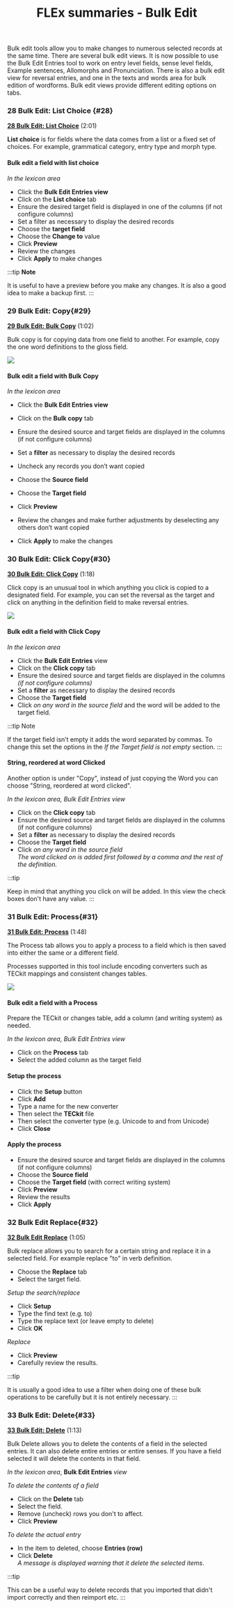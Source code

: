 ﻿---
title: FLEx summaries - Bulk Edit
---

Bulk edit tools allow you to make changes to numerous selected records at the same time. There are several bulk edit views. It is now possible to use the Bulk Edit Entries tool to work on entry level fields, sense level fields, Example sentences, Allomorphs and Pronunciation. There is also a bulk edit view for reversal entries, and one in the texts and words area for bulk edition of wordforms. Bulk edit views provide different editing options on tabs.


### 28 Bulk Edit: List Choice {#28}
[**28 Bulk Edit: List Choice**](https://vimeo.com/showcase/3123523/video/116266128) (2:01)

**List choice** is for fields where the data comes from a list or a fixed set of choices. For example, grammatical category, entry type and morph type.

#### Bulk edit a field with list choice

*In the lexicon area*

-   Click the  **Bulk Edit Entries view**
-   Click on the **List choice** tab
-   Ensure the desired target field is displayed in one of the columns (if not configure columns)
-   Set a filter as necessary to display the desired records
-   Choose the **target field**
-   Choose the **Change to** value
-   Click **Preview**
-   Review the changes
-   Click **Apply** to make changes

:::tip **Note**

It is useful to have a preview before you make any changes. It is also a good idea to make a backup first.
:::


### 29 Bulk Edit: Copy{#29}
[**29 Bulk Edit: Bulk Copy**](https://vimeo.com/showcase/3123523/video/116266132) (1:02)

Bulk copy is for copying data from one field to another. For example, copy the one word definitions to the gloss field.

![](media/394b0ed9eeb97a0af657290ba78406e4.png)

#### Bulk edit a field with Bulk Copy

*In the lexicon area*

-   Click the  **Bulk Edit Entries view**
-   Click on the **Bulk copy** tab
-   Ensure the desired source and target fields are displayed in the columns   
  (if not configure columns)
-   Set a **filter** as necessary to display the desired records
-   Uncheck any records you don’t want copied

-   Choose the **Source field**
-   Choose the **Target field**
-   Click **Preview**
-   Review the changes and make further adjustments by deselecting any others don’t want copied
-   Click **Apply** to make the changes

### 30 Bulk Edit: Click Copy{#30}
[**30 Bulk Edit: Click Copy**](https://vimeo.com/showcase/3123523/video/116326033) (1:18)

Click copy is an unusual tool in which anything you click is copied to a designated field. For example, you can set the reversal as the target and click on anything in the definition field to make reversal entries.

![](media/638f7265e216bd46467b20fb984c41a8.png)

#### Bulk edit a field with Click Copy

*In the lexicon area*
-   Click the  **Bulk Edit Entries** view
-   Click on the **Click copy** tab
-   Ensure the desired source and target fields are displayed in the columns   
  *(if not configure columns)*
-   Set a **filter** as necessary to display the desired records
-   Choose the **Target field**
-   Click *on any word in the source field* and the word will be added to the target field.

:::tip  Note

If the target field isn’t empty it adds the word separated by commas. To change this set the options in the *If the Target field is not empty* section.
:::


#### String, reordered at word Clicked
Another option is under "Copy", instead of just copying the Word you can choose "String, reordered at word clicked".

*In the lexicon area, Bulk Edit Entries view*
-   Click on the **Click copy** tab
-   Ensure the desired source and target fields are displayed in the columns   
  (if not configure columns)
-   Set a **filter** as necessary to display the desired records
-   Choose the **Target field**
-   Click *on any word in the source field*  
  *The word clicked on is added first followed by a comma and the rest of the definition.*

:::tip

Keep in mind that anything you click on will be added. In this view the check boxes don't have any value.
:::



### 31 Bulk Edit: Process{#31}
[**31 Bulk Edit: Process**](https://vimeo.com/showcase/3123523/video/116326034) (1:48)

The Process tab allows you to apply a process to a field which is then saved into either the same or a different field.

Processes supported in this tool include encoding converters such as TECkit mappings and consistent changes tables.

![](media/35c142f1c3c3d536b0d44d6b372ecb3a.png)

#### Bulk edit a field with a Process
Prepare the TECkit or changes table, add a column (and writing system) as needed.

*In the lexicon area, Bulk Edit Entries view*

-   Click on the **Process** tab
-   Select the added column as the target field

#### Setup the process
-   Click the **Setup** button
-   Click **Add**
-   Type a name for the new converter
-   Then select the **TECkit** file
-   Then select the converter type (e.g. Unicode to and from Unicode)
-   Click **Close**

#### Apply the process
-   Ensure the desired source and target fields are displayed in the columns   
  (if not configure columns)
-   Choose the **Source field**
-   Choose the **Target field** (with correct writing system)
-   Click **Preview**
-   Review the results
-   Click **Apply**

### 32 Bulk Edit Replace{#32}
[**32 Bulk Edit Replace**](https://vimeo.com/showcase/3123523/video/191684691) (1:05)

Bulk replace allows you to search for a certain string and replace it in a selected field. For example replace "to" in verb definition.

- Choose the **Replace** tab
- Select the target field.

*Setup the search/replace*
- Click **Setup**
- Type the find text (e.g. to)
- Type the replace text (or leave empty to delete)
- Click **OK**

*Replace*
- Click **Preview**
- Carefully review the results.

:::tip

It is usually a good idea to use a filter when doing one of these bulk operations to be carefully but it is not entirely necessary.
:::


### 33 Bulk Edit: Delete{#33}
[**33 Bulk Edit: Delete**](https://vimeo.com/showcase/3123523/video/116326036) (1:13)

Bulk Delete allows you to delete the contents of a field in the selected entries. It can also delete entire entries or entire senses. If you have a field selected it will delete the contents in that field.

*In the lexicon area*, **Bulk Edit Entries** *view*

*To delete the contents of a field*
-   Click on the **Delete** tab
- Select the field.
- Remove (uncheck) rows you don't to affect.
-   Click **Preview**

*To delete the actual entry*
-   In the item to deleted, choose **Entries (row)**
-  Click **Delete**  
  *A message is displayed warning that it delete the selected items*.

:::tip

This can be a useful way to delete records that you imported that didn't import correctly and then reimport etc.
:::